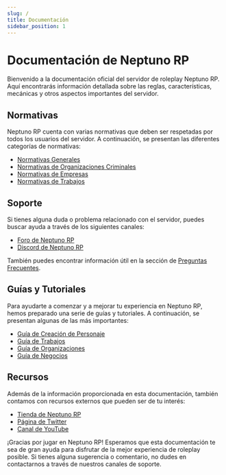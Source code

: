 ```yaml
---
slug: /
title: Documentación
sidebar_position: 1
---
```


# Documentación de Neptuno RP

Bienvenido a la documentación oficial del servidor de roleplay Neptuno RP. Aquí encontrarás información detallada sobre las reglas, características, mecánicas y otros aspectos importantes del servidor.

## Normativas

Neptuno RP cuenta con varias normativas que deben ser respetadas por todos los usuarios del servidor. A continuación, se presentan las diferentes categorías de normativas:

- [Normativas Generales](./terms/index.md)
- [Normativas de Organizaciones Criminales](./terms/index.md)
- [Normativas de Empresas](./terms/index.md)
- [Normativas de Trabajos](./terms/index.md)

## Soporte

Si tienes alguna duda o problema relacionado con el servidor, puedes buscar ayuda a través de los siguientes canales:

- [Foro de Neptuno RP](https://neptunorp.es/foro/)
- [Discord de Neptuno RP](https://discord.gg/neptunorp)

También puedes encontrar información útil en la sección de [Preguntas Frecuentes](./terms/index.md).

## Guías y Tutoriales

Para ayudarte a comenzar y a mejorar tu experiencia en Neptuno RP, hemos preparado una serie de guías y tutoriales. A continuación, se presentan algunas de las más importantes:

- [Guía de Creación de Personaje](./terms/index.md)
- [Guía de Trabajos](./terms/index.md)
- [Guía de Organizaciones](./terms/index.md)
- [Guía de Negocios](./terms/index.md)

## Recursos

Además de la información proporcionada en esta documentación, también contamos con recursos externos que pueden ser de tu interés:

- [Tienda de Neptuno RP](https://neptunorp.com)
- [Página de Twitter](https://twitter.com/neptunorp)
- [Canal de YouTube](https://www.youtube.com/channel/UCrrcLeGb4e3uV7KjxFtZuXg)

¡Gracias por jugar en Neptuno RP! Esperamos que esta documentación te sea de gran ayuda para disfrutar de la mejor experiencia de roleplay posible. Si tienes alguna sugerencia o comentario, no dudes en contactarnos a través de nuestros canales de soporte.